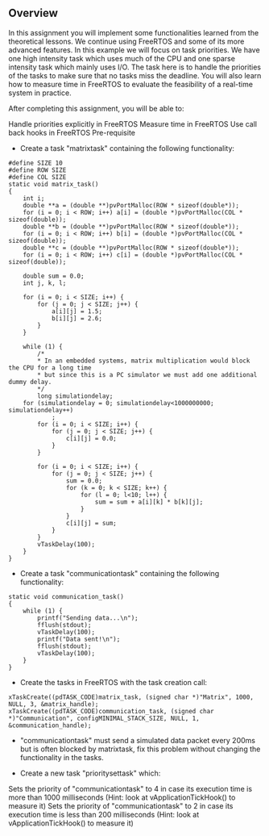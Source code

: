 ## Overview
In this assignment you will implement some functionalities learned from the theoretical lessons. We continue using FreeRTOS and some of its more advanced features. In this example we will focus on task priorities. We have one high intensity task which uses much of the CPU and one sparse intensity task which mainly uses I/O. The task here is to handle the priorities of the tasks to make sure that no tasks miss the deadline. You will also learn how to measure time in FreeRTOS to evaluate the feasibility of a real-time system in practice.

After completing this assignment, you will be able to:

Handle priorities explicitly in FreeRTOS
Measure time in FreeRTOS
Use call back hooks in FreeRTOS
Pre-requisite

- Create a task "matrixtask" containing the following functionality:

```
#define SIZE 10
#define ROW SIZE
#define COL SIZE
static void matrix_task() 
{
	int i;
	double **a = (double **)pvPortMalloc(ROW * sizeof(double*));
	for (i = 0; i < ROW; i++) a[i] = (double *)pvPortMalloc(COL * sizeof(double));
	double **b = (double **)pvPortMalloc(ROW * sizeof(double*));
	for (i = 0; i < ROW; i++) b[i] = (double *)pvPortMalloc(COL * sizeof(double));
	double **c = (double **)pvPortMalloc(ROW * sizeof(double*));
	for (i = 0; i < ROW; i++) c[i] = (double *)pvPortMalloc(COL * sizeof(double));

	double sum = 0.0;
	int j, k, l;

	for (i = 0; i < SIZE; i++) {
		for (j = 0; j < SIZE; j++) {
			a[i][j] = 1.5;
			b[i][j] = 2.6;
		}
	}

	while (1) {
		/*
		* In an embedded systems, matrix multiplication would block the CPU for a long time
		* but since this is a PC simulator we must add one additional dummy delay.
		*/
		long simulationdelay;
	for (simulationdelay = 0; simulationdelay<1000000000; simulationdelay++)
			;
		for (i = 0; i < SIZE; i++) {
			for (j = 0; j < SIZE; j++) {
				c[i][j] = 0.0;
			}
		}

		for (i = 0; i < SIZE; i++) {
			for (j = 0; j < SIZE; j++) {
				sum = 0.0;
				for (k = 0; k < SIZE; k++) {
					for (l = 0; l<10; l++) {
						sum = sum + a[i][k] * b[k][j];
					}
				}
				c[i][j] = sum;
			}
		}
		vTaskDelay(100);
	}
}

```

- Create a task "communicationtask" containing the following functionality:
```
static void communication_task()
{
	while (1) {
		printf("Sending data...\n");
		fflush(stdout);
		vTaskDelay(100);
		printf("Data sent!\n");
		fflush(stdout);
		vTaskDelay(100);
	}
}
```
- Create the tasks in FreeRTOS with the task creation call:
```
xTaskCreate((pdTASK_CODE)matrix_task, (signed char *)"Matrix", 1000, NULL, 3, &matrix_handle);
xTaskCreate((pdTASK_CODE)communication_task, (signed char *)"Communication", configMINIMAL_STACK_SIZE, NULL, 1, &communication_handle);
```
- "communicationtask" must send a simulated data packet every 200ms but is often blocked by matrixtask, fix this problem without changing the functionality in the tasks.

- Create a new task "prioritysettask" which:

Sets the priority of "communicationtask" to 4 in case its execution time is more than 1000 milliseconds (Hint: look at vApplicationTickHook() to measure it)
Sets the priority of "communicationtask" to 2 in case its execution time is less than 200 milliseconds (Hint: look at vApplicationTickHook() to measure it)
